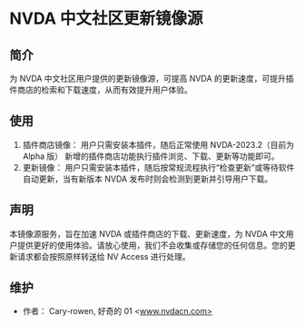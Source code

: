 # NVDA 中文社区更新镜像源

## 简介
为 NVDA 中文社区用户提供的更新镜像源，可提高 NVDA 的更新速度，可提升插件商店的检索和下载速度，从而有效提升用户体验。

## 使用
1. 插件商店镜像： 用户只需安装本插件，随后正常使用 NVDA-2023.2（目前为 Alpha 版） 新增的插件商店功能执行插件浏览、下载、更新等功能即可。
2. 更新镜像： 用户只需安装本插件，随后按常规流程执行“检查更新”或等待软件自动更新，当有新版本 NVDA 发布时则会检测到更新并引导用户下载。

## 声明

本镜像源服务，旨在加速 NVDA 或插件商店的下载、更新速度，为 NVDA 中文用户提供更好的使用体验。请放心使用，我们不会收集或存储您的任何信息。您的更新请求都会按照原样转送给 NV Access 进行处理。

## 维护
* 作者： Cary-rowen, 好奇的 01 <www.nvdacn.com>
